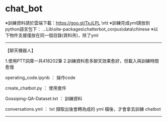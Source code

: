 # chat_bot

※訓練資料請於雲端下載：https://goo.gl/TxJLPL \n\t
※訓練完成yml請放到python語言包下： ...Lib\\site-packages\\chatterbot_corpus\\data\\chinese
※以下物件支援僅放在同一個目錄(資料夾)，除了yml

------------------------------------------------
【聊天機器人】

1.使用PTT詞庫一共418202筆
2.訓練資料愈多聊天效果愈好，但載入與訓練時間愈慢

operating_code.ipynb ： 操作code

create_chatbot.py ： 使用套件

Gossiping-QA-Dataset.txt ： 訓練資料

conversations.yml ： txt 擷取出後會轉為成的 yml 檔後，才會拿去訓練 chatbot

------------------------------------------------
